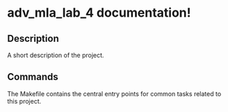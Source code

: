 # adv_mla_lab_4 documentation!

## Description

A short description of the project.

## Commands

The Makefile contains the central entry points for common tasks related to this project.

